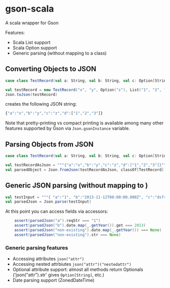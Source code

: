 # gson-scala
A scala wrapper for Gson

Features:
* Scala List support
* Scala Option support
* Generic parsing (without mapping to a class)

## Converting Objects to JSON

```scala
case class TestRecord(val a: String, val b: String, val c: Option[String], val d: List[String])

val testRecord = new TestRecord("x", "y", Option("z"), List("1", "2", "3"))
Json.toJson(testRecord)
```

creates the following JSON string:

```javascript
{"a":"x","b":"y","c":"z","d":["1","2","3"]}
```

Note that pretty-printing vs compact printing is available among many other features supported by Gson via `Json.gsonInstance` variable.

## Parsing Objects from JSON


```scala
case class TestRecord(val a: String, val b: String, val c: Option[String], val d: List[String])

val testRecordAsJson = """{"a":"x","b":"y","c":"z","d":["1","2","3"]}"""
val parsedObject = Json.fromJson(testRecordAsJson, classOf[TestRecord])
```

## Generic JSON parsing (without mapping to )

```scala
val testInput = """{ "a":"1", "b":"2013-11-12T08:00:00.000Z", "c":"dsfsfddsf"}"""
val parsedJson = Json.parse(testInput)
```

At this point you can access fields via accessors:

```scala
    assert(parsedJson("a").reqStr === "1")
    assert(parsedJson("b").date.map(_.getYear()).get === 2013)
    assert(parsedJson("non-existing").date.map(_.getYear()) === None)
    assert(parsedJson("non-existing").str === None)
```

### Generic parsing features
* Accessing attributes `json("attr")`
* Accessing nested attrbiutes `json("attr")("nestedattr")`
* Optional attribute support: almost all methods return Optionals ('json("attr").str' gives `Option[String]`, etc.)
* Date parsing support (ZonedDateTime)
